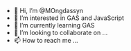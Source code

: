 - 👋 Hi, I’m @MOngdassyn
- 👀 I’m interested in GAS and JavaScript
- 🌱 I’m currently learning GAS
- 💞️ I’m looking to collaborate on ...
- 📫 How to reach me ...

<!---
MOngdassyn/MOngdassyn is a ✨ special ✨ repository because its `README.md` (this file) appears on your GitHub profile.
You can click the Preview link to take a look at your changes.
--->
